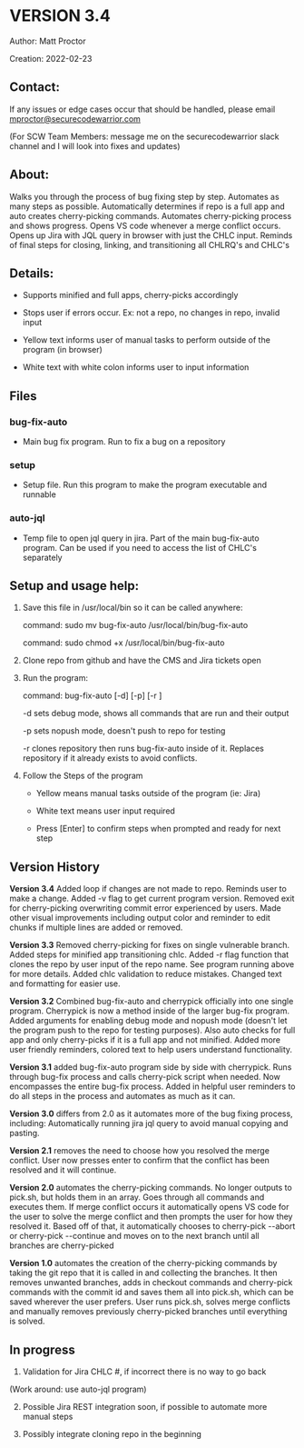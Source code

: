 # VERSION 3.4

Author: Matt Proctor

Creation: 2022-02-23

## Contact:
If any issues or edge cases occur that should be handled, please email mproctor@securecodewarrior.com

(For SCW Team Members: message me on the securecodewarrior slack channel and I will look into fixes and updates)

## About:
Walks you through the process of bug fixing step by step. Automates as many steps as possible.
Automatically determines if repo is a full app and auto creates cherry-picking commands.
Automates cherry-picking process and shows progress. Opens VS code whenever a merge conflict
occurs. Opens up Jira with JQL query in browser with just the CHLC input. Reminds of final
steps for closing, linking, and transitioning all CHLRQ's and CHLC's

## Details:
- Supports minified and full apps, cherry-picks accordingly

- Stops user if errors occur. Ex: not a repo, no changes in repo, invalid input

- Yellow text informs user of manual tasks to perform outside of the program (in browser)

- White text with white colon informs user to input information

## Files
### bug-fix-auto
- Main bug fix program. Run to fix a bug on a repository

### setup
- Setup file. Run this program to make the program executable and runnable

### auto-jql
- Temp file to open jql query in jira. Part of the main bug-fix-auto program. Can be used if you need to access the list of CHLC's separately

## Setup and usage help:
1. Save this file in /usr/local/bin so it can be called anywhere:

	command: sudo mv bug-fix-auto /usr/local/bin/bug-fix-auto

	command: sudo chmod +x /usr/local/bin/bug-fix-auto

2. Clone repo from github and have the CMS and Jira tickets open
3. Run the program:

	command: bug-fix-auto [-d] [-p] [-r <repository>]
	
	-d sets debug mode, shows all commands that are run and their output
	
	-p sets nopush mode, doesn't push to repo for testing
	
	-r <repository> clones repository then runs bug-fix-auto inside of it. Replaces
		repository if it already exists to avoid conflicts.

4. Follow the Steps of the program

	- Yellow means manual tasks outside of the program (ie: Jira)

	- White text means user input required

	- Press [Enter] to confirm steps when prompted and ready for next step

## Version History
**Version 3.4** Added loop if changes are not made to repo. Reminds user to make a change. Added
	-v flag to get current program version. Removed exit for cherry-picking overwriting commit
	error experienced by users. Made other visual improvements including output color and
	reminder to edit chunks if multiple lines are added or removed.

**Version 3.3** Removed cherry-picking for fixes on single vulnerable branch. Added steps for
	minified app transitioning chlc. Added -r <repo> flag function that clones the repo
	by user input of the repo name. See program running above for more details. Added chlc
	validation to reduce mistakes. Changed text and formatting for easier use.

**Version 3.2** Combined bug-fix-auto and cherrypick officially into one single program.
	Cherrypick is now a method inside of the larger bug-fix program. Added arguments
	for enabling debug mode and nopush mode (doesn't let the program push to the repo
	for testing purposes). Also auto checks for full app and only cherry-picks if it
	is a full app and not minified. Added more user friendly reminders, colored text
	to help users understand functionality.

**Version 3.1** added bug-fix-auto program side by side with cherrypick. Runs through bug-fix
	process and calls cherry-pick script when needed. Now encompasses the entire
	bug-fix process. Added in helpful user reminders to do all steps in the process
	and automates as much as it can.

**Version 3.0** differs from 2.0 as it automates more of the bug fixing process, including:
        Automatically running jira jql query to avoid manual copying and pasting.

**Version 2.1** removes the need to choose how you resolved the merge conflict. User now
	presses enter to confirm that the conflict has been resolved and it will continue.

**Version 2.0** automates the cherry-picking commands. No longer outputs to pick.sh, but holds
	them in an array. Goes through all commands and executes them. If merge conflict
	occurs it automatically opens VS code for the user to solve the merge conflict and
	then prompts the user for how they resolved it. Based off of that, it automatically
	chooses to cherry-pick --abort or cherry-pick --continue and moves on to the next
	branch until all branches are cherry-picked
	
**Version 1.0** automates the creation of the cherry-picking commands by taking the git repo
	that it is called in and collecting the branches. It then removes unwanted branches,
	adds in checkout commands and cherry-pick commands with the commit id and saves them
	all into pick.sh, which can be saved wherever the user prefers. User runs pick.sh,
	solves merge conflicts and manually removes previously cherry-picked branches until
	everything is solved.

## In progress
1. Validation for Jira CHLC #, if incorrect there is no way to go back

(Work around: use auto-jql program)

2. Possible Jira REST integration soon, if possible to automate more manual steps

3. Possibly integrate cloning repo in the beginning
